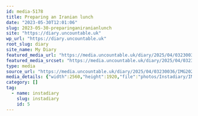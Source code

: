```yaml
---
id: media-5178
title: Preparing an Iranian lunch
date: "2023-05-30T12:01:06"
slug: 2023-05-30-preparinganiranianlunch
site: "https://diary.uncountable.uk"
wp_url: "https://diary.uncountable.uk"
root_slug: diary
site_name: My Diary
featured_media_url: "https://media.uncountable.uk/diary/2025/04/03230036/IMG20230530130106-scaled.webp"
featured_media_srcset: "https://media.uncountable.uk/diary/2025/04/03230036/IMG20230530130106-300x225.webp 300w, https://media.uncountable.uk/diary/2025/04/03230036/IMG20230530130106-1024x768.webp 1024w, https://media.uncountable.uk/diary/2025/04/03230036/IMG20230530130106-150x150.webp 150w, https://media.uncountable.uk/diary/2025/04/03230036/IMG20230530130106-640x480.webp 640w, https://media.uncountable.uk/diary/2025/04/03230036/IMG20230530130106-scaled.webp 2560w"
type: media
source_url: "https://media.uncountable.uk/diary/2025/04/03230036/IMG20230530130106-scaled.webp"
media_details: {"width":2560,"height":1920,"file":"photos/Instadiary/IMG20230530130106-scaled.webp","filesize":225740,"sizes":{"medium":{"file":"IMG20230530130106-300x225.webp","width":300,"height":225,"filesize":15808,"mime_type":"image/webp","source_url":"https://media.uncountable.uk/diary/2025/04/03230036/IMG20230530130106-300x225.webp"},"large":{"file":"IMG20230530130106-1024x768.webp","width":1024,"height":768,"filesize":74118,"mime_type":"image/webp","source_url":"https://media.uncountable.uk/diary/2025/04/03230036/IMG20230530130106-1024x768.webp"},"thumbnail":{"file":"IMG20230530130106-150x150.webp","width":150,"height":150,"filesize":7330,"mime_type":"image/webp","source_url":"https://media.uncountable.uk/diary/2025/04/03230036/IMG20230530130106-150x150.webp"},"mobwidth":{"file":"IMG20230530130106-640x480.webp","width":640,"height":480,"filesize":42214,"mime_type":"image/webp","source_url":"https://media.uncountable.uk/diary/2025/04/03230036/IMG20230530130106-640x480.webp"},"full":{"file":"IMG20230530130106-scaled.webp","width":2560,"height":1920,"mime_type":"image/webp","source_url":"https://media.uncountable.uk/diary/2025/04/03230036/IMG20230530130106-scaled.webp"}},"image_meta":{"aperture":"0","credit":"","camera":"","caption":"","created_timestamp":"0","copyright":"","focal_length":"0","iso":"0","shutter_speed":"0","title":"","orientation":"0","keywords":[]},"original_image":"IMG20230530130106.webp"}
category: []
tag:
  - name: instadiary
    slug: instadiary
    id: 5
---
```


